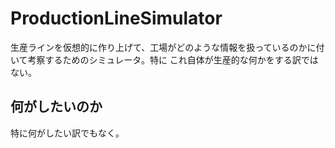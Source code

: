 # ProductionLineSimulator

生産ラインを仮想的に作り上げて、工場がどのような情報を扱っているのかに付いて考察するためのシミュレータ。特に
これ自体が生産的な何かをする訳ではない。

## 何がしたいのか
特に何がしたい訳でもなく。
